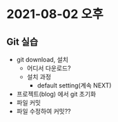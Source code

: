 # 2021-08-02 오후

## Git 실습
+ git download, 설치
  - 어디서 다운로드?
  - 설치 과정
    - default setting(계속 NEXT)
+ 프로젝트(blog) 에서 git 초기화
+ 파일 커밋
+ 파일 수정하여 커밋??